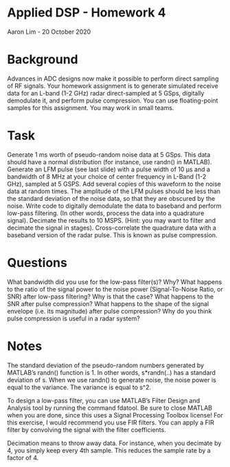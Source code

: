 # Applied DSP - Homework 4
Aaron Lim - 20 October 2020

# Background
Advances in ADC designs now make it possible to perform direct sampling of RF signals. Your homework assignment is to generate simulated receive data for an L-band (1-2 GHz) radar direct-sampled at 5 GSps, digitally demodulate it, and perform pulse compression.  You can use floating-point samples for this assignment.  You may work in small teams.

# Task
Generate 1 ms worth of pseudo-random noise data at 5 GSps.  This data should have a normal distribution (for instance, use randn() in MATLAB).
Generate an LFM pulse (see last slide) with a pulse width of 10 μs and a bandwidth of 8 MHz at your choice of center frequency in L-Band (1-2 GHz), sampled at 5 GSPS.  Add several copies of this waveform to the noise data at random times.  The amplitude of the LFM pulses should be less than the standard deviation of the noise data, so that they are obscured by the noise.
Write code to digitally demodulate the data to baseband and perform low-pass filtering.  (In other words, process the data into a quadrature signal).  Decimate the results to 10 MSPS.  (Hint: you may want to filter and decimate the signal in stages).
Cross-correlate the quadrature data with a baseband version of the radar pulse.  This is known as pulse compression.

# Questions

What bandwidth did you use for the low-pass filter(s)?  Why?
What happens to the ratio of the signal power to the noise power (Signal-To-Noise Ratio, or SNR) after low-pass filtering?  Why is that the case?
What happens to the SNR after pulse compression?
What happens to the shape of the signal envelope (i.e. its magnitude) after pulse compression?
Why do you think pulse compression is useful in a radar system?

# Notes
The standard deviation of the pseudo-random numbers generated by MATLAB’s randn() function is 1.  In other words, s*randn(..) has a standard deviation of s.  When we use randn() to generate noise, the noise power is equal to the variance.  The variance is equal to s^2.

To design a low-pass filter, you can use MATLAB’s Filter Design and Analysis tool by running the command fdatool.  Be sure to close MATLAB when you are done, since this uses a Signal Processing Toolbox license!  For this exercise, I would recommend you use FIR filters.  You can apply a FIR filter by convolving the signal with the filter coefficients.

Decimation means to throw away data.  For instance, when you decimate by 4, you simply keep every 4th sample.  This reduces the sample rate by a factor of 4.
